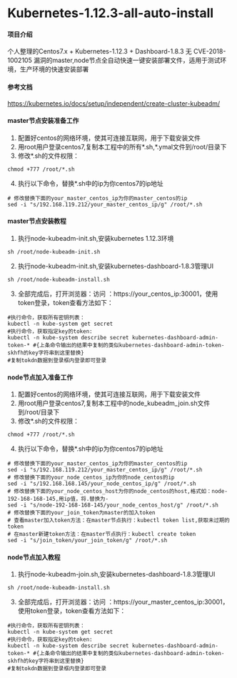 # Kubernetes-1.12.3-all-auto-install

#### 项目介绍
个人整理的Centos7.x + Kubernetes-1.12.3 + Dashboard-1.8.3 无 CVE-2018-1002105 漏洞的master,node节点全自动快速一键安装部署文件，适用于测试环境，生产环境的快速安装部署

#### 参考文档
https://kubernetes.io/docs/setup/independent/create-cluster-kubeadm/

#### master节点安装准备工作

1. 配置好centos的网络环境，使其可连接互联网，用于下载安装文件
2. 用root用户登录centos7,复制本工程中的所有*.sh,*.ymal文件到/root/目录下
3. 修改*.sh的文件权限：

```
chmod +777 /root/*.sh
```
4. 执行以下命令，替换*.sh中的ip为你centos7的ip地址

```
# 修改替换下面的your_master_centos_ip为你的master_centos的ip
sed -i "s/192.168.119.212/your_master_centos_ip/g" /root/*.sh
```




#### master节点安装教程

1. 执行node-kubeadm-init.sh,安装kubernetes 1.12.3环境

```
sh /root/node-kubeadm-init.sh
```

2. 执行node-kubeadm-init.sh,安装kubernetes-dashboard-1.8.3管理UI

```
sh /root/node-kubeadm-install.sh
```
3. 全部完成后，打开浏览器：访问 ：https://your_centos_ip:30001，使用token登录，token查看方法如下：


```
#执行命令，获取所有密钥列表：
kubectl -n kube-system get secret
#执行命令，获取指定key的token:
kubectl -n kube-system describe secret kubernetes-dashboard-admin-token-* #{上条命令输出的结果中复制的类似kubernetes-dashboard-admin-token-skhfh的key字符串到这里替换}
#复制tokdn数据到登录框内登录即可登录
```

#### node节点加入准备工作

1. 配置好centos的网络环境，使其可连接互联网，用于下载安装文件
2. 用root用户登录centos7,复制本工程中的node_kubeadm_join.sh文件到/root/目录下
3. 修改*.sh的文件权限：

```
chmod +777 /root/*.sh
```
4. 执行以下命令，替换*.sh中的ip为你centos7的ip地址

```
# 修改替换下面的your_master_centos_ip为你的master_centos的ip
sed -i "s/192.168.119.212/your_master_centos_ip/g" /root/*.sh
# 修改替换下面的your_node_centos_ip为你的node_centos的ip
sed -i "s/192.168.168.145/your_node_centos_ip/g" /root/*.sh
# 修改替换下面的your_node_centos_host为你的node_centos的host,格式如：node-192-168-168-145,用ip值，将.替换为-
sed -i "s/node-192-168-168-145/your_node_centos_host/g" /root/*.sh
# 修改替换下面的your_join_token为master的加入token
# 查看master加入token方法：在master节点执行：kubectl token list,获取未过期的token
# 在master新建token方法：在master节点执行：kubectl create token
sed -i "s/join_token/your_join_token/g" /root/*.sh
```




#### node节点加入教程

1. 执行node-kubeadm-join.sh,安装kubernetes-dashboard-1.8.3管理UI

```
sh /root/node-kubeadm-install.sh
```
3. 全部完成后，打开浏览器：访问 ：https://your_master_centos_ip:30001，使用token登录，token查看方法如下：


```
#执行命令，获取所有密钥列表：
kubectl -n kube-system get secret
#执行命令，获取指定key的token:
kubectl -n kube-system describe secret kubernetes-dashboard-admin-token-* #{上条命令输出的结果中复制的类似kubernetes-dashboard-admin-token-skhfh的key字符串到这里替换}
#复制tokdn数据到登录框内登录即可登录
```


